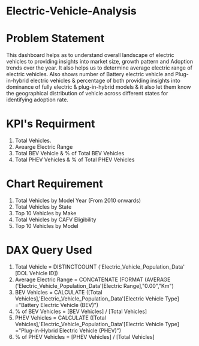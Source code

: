 # Electric-Vehicle-Analysis

# Problem Statement
This dashboard helps as to understand overall landscape of electric vehicles to providing insights into market size, growth pattern and Adoption trends over the year.
It also helps us to determine average electric range of electric vehicles. Also shows number of Battery electric vehicle and Plug-in-hybrid electric vehicles
& percentage of both providing insights into dominance of fully electric & plug-in-hybrid models & it also let them know the geographical distribution of vehicle 
across different states for identifying adoption rate.
# KPI's Requirment
1. Total Vehicles.
2. Avearge Electric Range
3. Total BEV Vehicle & % of Total BEV Vehicles
4. Total PHEV Vehicles & % of Total PHEV Vehicles
# Chart Requirement
1. Total Vehicles by Model Year (From 2010 onwards)
2. Total Vehicles by State
3. Top 10 Vehicles by Make
4. Total Vehicles by CAFV Eligibility
5. Top 10 Vehicles by Model
# DAX Query Used
1. Total Vehicle = DISTINCTCOUNT ('Electric_Vehicle_Population_Data' [DOL Vehicle ID])
2. Average Electric Range = CONCATENATE (FORMAT (AVERAGE ('Electric_Vehicle_Population_Data'[Electric Range],"0.00","Km")
3. BEV Vehicles = CALCULATE ([Total Vehicles],'Electric_Vehicle_Population_Data'[Electric Vehicle Type] ="Battery Electric Vehicle (BEV)")
4. % of BEV Vehicles = [BEV Vehicles] / [Total Vehicles]
5. PHEV Vehicles = CALCULATE ([Total Vehicles],'Electric_Vehicle_Population_Data'[Electric Vehicle Type] ="Plug-in-Hybrid Electric Vehicle (PHEV)")
6. % of PHEV Vehicles = [PHEV Vehicles] / [Total Vehicles]

